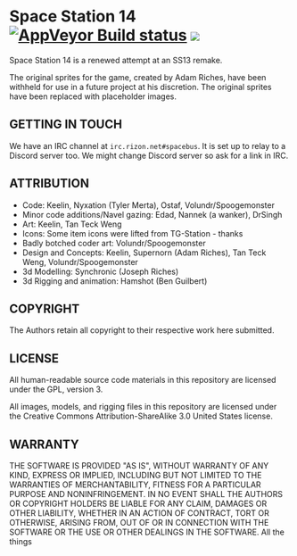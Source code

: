 # Space Station 14 [![AppVeyor Build status](https://ci.appveyor.com/api/projects/status/q8yqg9j9spq5s9j4?svg=true)](https://ci.appveyor.com/project/PJB3005/space-station-14-xeyy5) [![](https://travis-ci.org/space-wizards/space-station-14.svg?branch=master)](https://travis-ci.org/space-wizards/space-station-14) #

Space Station 14 is a renewed attempt at an SS13 remake.

The original sprites for the game, created by Adam Riches, have been withheld for use in a future project at his discretion. The original sprites have been replaced with placeholder images.

## GETTING IN TOUCH ##

We have an IRC channel at `irc.rizon.net#spacebus`. It is set up to relay to a Discord server too. We might change Discord server so ask for a link in IRC.

## ATTRIBUTION ##

* Code: Keelin, Nyxation (Tyler Merta), Ostaf, Volundr/Spoogemonster
* Minor code additions/Navel gazing: Edad, Nannek (a wanker), DrSingh
* Art: Keelin, Tan Teck Weng
* Icons: Some item icons were lifted from TG-Station - thanks
* Badly botched coder art: Volundr/Spoogemonster
* Design and Concepts: Keelin, Supernorn (Adam Riches), Tan Teck Weng, Volundr/Spoogemonster
* 3d Modelling: Synchronic (Joseph Riches)
* 3d Rigging and animation: Hamshot (Ben Guilbert)

## COPYRIGHT ##

The Authors retain all copyright to their respective work here submitted.

## LICENSE ##

All human-readable source code materials in this repository are licensed under the GPL, version 3.

All images, models, and rigging files in this repository are licensed under the Creative Commons Attribution-ShareAlike 3.0 United States license.

## WARRANTY ##

THE SOFTWARE IS PROVIDED "AS IS", WITHOUT WARRANTY OF ANY KIND, EXPRESS OR
IMPLIED, INCLUDING BUT NOT LIMITED TO THE WARRANTIES OF MERCHANTABILITY, FITNESS
FOR A PARTICULAR PURPOSE AND NONINFRINGEMENT. IN NO EVENT SHALL THE AUTHORS OR
COPYRIGHT HOLDERS BE LIABLE FOR ANY CLAIM, DAMAGES OR OTHER LIABILITY, WHETHER
IN AN ACTION OF CONTRACT, TORT OR OTHERWISE, ARISING FROM, OUT OF OR IN
CONNECTION WITH THE SOFTWARE OR THE USE OR OTHER DEALINGS IN THE SOFTWARE.
All the things

